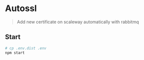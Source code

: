 # Autossl

> Add new certificate on scaleway automatically with rabbitmq

## Start

```bash
# cp .env.dist .env
npm start
```
